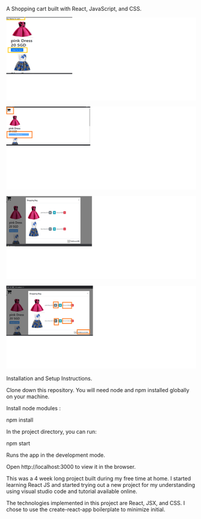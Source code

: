 A  Shopping cart built with React, JavaScript, and CSS.

![alt text](screenshots/screenshot1.png "click Add To Cart button to add items to cart")

![alt text](screenshots/screenshot2.png "the cart updates and clicking it will open a modal ")

![alt text](screenshots/screenshot3.png "the quantity of the items can be incremented /decremented and the total amount is updated")

![alt text](screenshots/screenshot4.png "to remove items from the cart the delete button is clicked which removes item form the cart and updated the cart value and the amount")



Installation and Setup Instructions.

Clone down this repository. You will need node and npm installed globally on your machine.

Install node modules :

npm install

In the project directory, you can run:

npm start

Runs the app in the development mode.

Open http://localhost:3000 to view it in the browser.


This was a 4 week long project built during my free time at home. I started learning React JS and started trying out a new project for my understanding using visual studio code and tutorial available online.

The technologies implemented in this project are React, JSX, and CSS. I chose to use the create-react-app boilerplate to minimize initial. 


